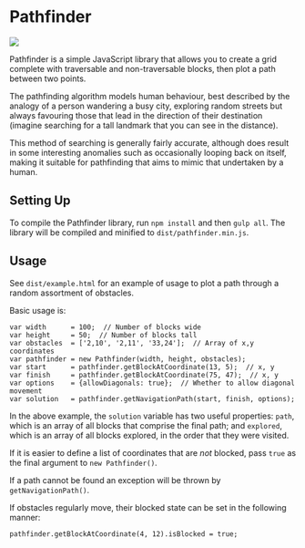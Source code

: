 # Pathfinder

![](https://travis-ci.org/D-L-M/pathfinder.svg?branch=master)

Pathfinder is a simple JavaScript library that allows you to create a grid complete with traversable and non-traversable blocks, then plot a path between two points.

The pathfinding algorithm models human behaviour, best described by the analogy of a person wandering a busy city, exploring random streets but always favouring those that lead in the direction of their destination (imagine searching for a tall landmark that you can see in the distance).

This method of searching is generally fairly accurate, although does result in some interesting anomalies such as occasionally looping back on itself, making it suitable for pathfinding that aims to mimic that undertaken by a human.

## Setting Up

To compile the Pathfinder library, run `npm install` and then `gulp all`. The library will be compiled and minified to `dist/pathfinder.min.js`.

## Usage

See `dist/example.html` for an example of usage to plot a path through a random assortment of obstacles.

Basic usage is:

```
var width      = 100;  // Number of blocks wide
var height     = 50;  // Number of blocks tall
var obstacles  = ['2,10', '2,11', '33,24'];  // Array of x,y coordinates
var pathfinder = new Pathfinder(width, height, obstacles);
var start      = pathfinder.getBlockAtCoordinate(13, 5);  // x, y
var finish     = pathfinder.getBlockAtCoordinate(75, 47);  // x, y
var options    = {allowDiagonals: true};  // Whether to allow diagonal movement
var solution   = pathfinder.getNavigationPath(start, finish, options);
```

In the above example, the `solution` variable has two useful properties: `path`, which is an array of all blocks that comprise the final path; and `explored`, which is an array of all blocks explored, in the order that they were visited.

If it is easier to define a list of coordinates that are _not_ blocked, pass `true` as the final argument to `new Pathfinder()`.

If a path cannot be found an exception will be thrown by `getNavigationPath()`.

If obstacles regularly move, their blocked state can be set in the following manner:

```
pathfinder.getBlockAtCoordinate(4, 12).isBlocked = true;
```